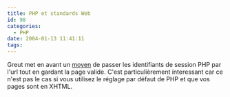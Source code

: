 ```yaml
---
title: PHP et standards Web
id: 98
categories:
  - PHP
date: 2004-01-13 11:41:11
tags:
---
```


Greut met en avant un [moyen](http://www.switchback.ch/webgreut/2004/01/12/#224 "Sessions PHP et XHTML Strict") de passer les identifiants de session PHP par l'url tout en gardant la page valide. C'est particulièrement interessant car ce n'est pas le cas si vous utilisez le réglage par défaut de PHP et que vos pages sont en XHTML.